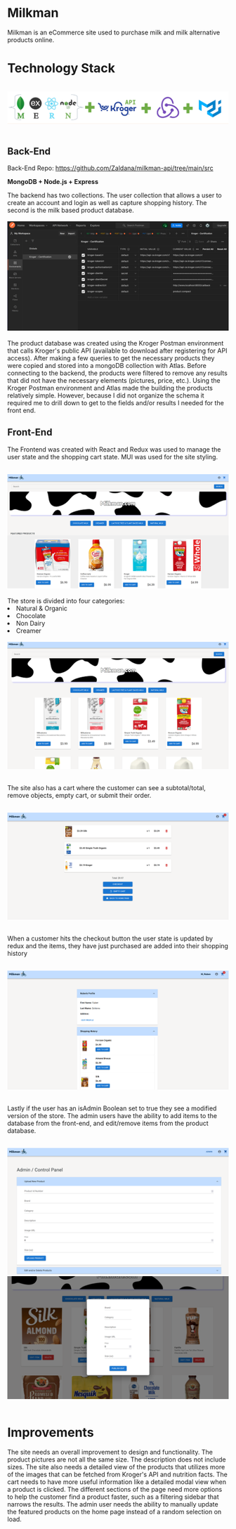 # **Milkman**

Milkman is an eCommerce site used to purchase milk and milk alternative products online.

# **Technology Stack**
<br/>
<img src="./src/images/tech.png" alt="tech stack"/>
<br />
<br />

## **Back-End**
Back-End Repo:
https://github.com/Zaldana/milkman-api/tree/main/src


**MongoDB + Node.js + Express**

The backend has two collections. The user collection that allows a user to create an account and login as well as capture 
shopping history. The second is the milk based product database.  
<br />
<img src="./src/images/postman.png" alt="postman kroger environment"/>
<br />
<br />
The product database was created using the Kroger Postman environment that calls Kroger's public API (available to download after registering for API access). After making a few queries to get the necessary products they were copied and stored into a mongoDB collection with Atlas. Before connecting to the backend, the products were filtered to remove any results that did not have the necessary elements (pictures, price, etc.). Using the Kroger Postman environment and Atlas made the building the products relatively simple. However, because I did not organize the schema it required me to drill down to get to the fields and/or results I needed for the front end.

## **Front-End**

The Frontend was created with React and Redux was used to manage the user state and the shopping cart state. MUI was used for the site styling.

<br />

<img src="./src/images/home.png" alt="home page"/>
<br />
<br />
The store is divided into four categories:
<li>Natural & Organic</li>
<li>Chocolate</li>
<li>Non Dairy</li>
<li>Creamer</li>

<br />
<img src="./src/images/grid.png" alt="shopping grid"/>
<br />
<br />

The site also has a cart where the customer can see a subtotal/total, remove objects, empty cart, or submit their order.

<br />
<img src="./src/images/cart.png" alt="shopping cart"/>
<br />
<br/>

When a customer hits the checkout button the user state is updated by redux and the items, they have just purchased are added into their shopping history

<br />
<img src="./src/images/profile.png" alt="profile"/>
<br />
<br/>

Lastly if the user has an isAdmin Boolean set to true they see a modified version of the store. The admin users have the ability to add items to the database from the front-end, and edit/remove items from the product database.

<br />
<img src="./src/images/control.png" alt="admin control"/>
<img src="./src/images/edit.png" alt="admin edit"/>
<br />
<br/>


# **Improvements**

The site needs an overall improvement to design and functionality. The product pictures are not all the same size. The description does not include sizes. The site also needs a detailed view of the products that utilizes more of the images that can be fetched from Kroger's API and nutrition facts. The cart needs to have more useful information like a detailed modal view when a product is clicked. The different sections of the page need more options to help the customer find a product faster, such as a filtering sidebar that narrows the results. The admin user needs the ability to manually update the featured products on the home page instead of a random selection on load.